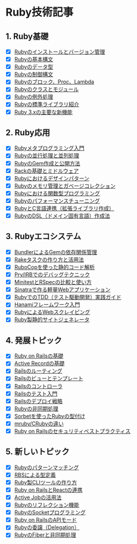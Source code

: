 # Ruby技術記事

## 1. Ruby基礎

- [x] [Rubyのインストールとバージョン管理](./01-basics/01-ruby-setup.md)
- [x] [Rubyの基本構文](./01-basics/02-ruby-syntax.md)
- [x] [Rubyのデータ型](./01-basics/03-ruby-data-types.md)
- [x] [Rubyの制御構文](./01-basics/04-ruby-control-flow.md)
- [x] [Rubyのブロック、Proc、Lambda](./01-basics/05-ruby-blocks-procs-lambdas.md)
- [x] [Rubyのクラスとモジュール](./01-basics/06-ruby-classes-modules.md)
- [x] [Rubyの例外処理](./01-basics/07-ruby-exception-handling.md)
- [x] [Rubyの標準ライブラリ紹介](./01-basics/08-ruby-standard-library.md)
- [x] [Ruby 3.xの主要な新機能](./01-basics/31-ruby3-new-features.md)

## 2. Ruby応用

- [x] [Rubyメタプログラミング入門](./02-applications/09-ruby-metaprogramming.md)
- [x] [Rubyの並行処理と並列処理](./02-applications/10-ruby-concurrency.md)
- [x] [RubyのGem作成と公開方法](./02-applications/11-ruby-gem-creation.md)
- [x] [Rackの基礎とミドルウェア](./02-applications/12-rack-middleware.md)
- [x] [Rubyにおけるデザインパターン](./02-applications/13-ruby-design-patterns.md)
- [x] [Rubyのメモリ管理とガベージコレクション](./02-applications/14-ruby-memory-management.md)
- [x] [Rubyにおける関数型プログラミング](./02-applications/33-ruby-functional-programming.md)
- [x] [Rubyのパフォーマンスチューニング](./02-applications/34-ruby-performance-tuning.md)
- [x] [RubyとC言語連携（拡張ライブラリ作成）](./02-applications/35-ruby-c-extension.md)
- [x] [RubyのDSL（ドメイン固有言語）作成法](./02-applications/39-ruby-dsl-creation.md)

## 3. Rubyエコシステム

- [x] [BundlerによるGemの依存関係管理](./03-ecosystem/15-bundler-gem-management.md)
- [x] [Rakeタスクの作り方と活用法](./03-ecosystem/16-rake-tasks.md)
- [x] [RuboCopを使った静的コード解析](./03-ecosystem/17-rubocop-static-analysis.md)
- [x] [Pry/IRBでのデバッグテクニック](./03-ecosystem/18-debugging-with-pry-irb.md)
- [x] [MinitestとRSpecの比較と使い方](./03-ecosystem/19-minitest-vs-rspec.md)
- [x] [Sinatraで作る軽量Webアプリケーション](./03-ecosystem/20-sinatra-webapp.md)
- [x] [RubyでのTDD（テスト駆動開発）実践ガイド](./03-ecosystem/32-ruby-tdd-guide.md)
- [x] [Hanamiフレームワーク入門](./03-ecosystem/36-hanami-framework-intro.md)
- [x] [RubyによるWebスクレイピング](./03-ecosystem/37-ruby-web-scraping.md)
- [x] [Ruby製静的サイトジェネレータ](./03-ecosystem/38-ruby-static-site-generators.md)

## 4. 発展トピック

- [x] [Ruby on Railsの基礎](./04-advanced/21-ruby-on-rails-basics.md)
- [x] [Active Recordの基礎](./04-advanced/22-active-record-basics.md)
- [x] [Railsのルーティング](./04-advanced/23-rails-routing.md)
- [x] [Railsのビューとテンプレート](./04-advanced/24-rails-views-and-templates.md)
- [x] [Railsのコントローラ](./04-advanced/25-rails-controllers.md)
- [x] [Railsのテスト入門](./04-advanced/26-rails-testing-introduction.md)
- [x] [Railsのデプロイ戦略](./04-advanced/27-rails-deployment-strategies.md)
- [x] [Rubyの非同期処理](./04-advanced/28-ruby-asynchronous-processing.md)
- [x] [Sorbetを使ったRubyの型付け](./04-advanced/29-sorbet-for-ruby-typing.md)
- [x] [mruby/CRubyの違い](./04-advanced/30-mruby-vs-cruby.md)
- [x] [Ruby on Railsのセキュリティベストプラクティス](./04-advanced/40-rails-security-best-practices.md)

## 5. 新しいトピック

- [x] [Rubyのパターンマッチング](./05-new/01-pattern-matching.md)
- [x] [RBSによる型定義](./05-new/02-rbs-type-definition.md)
- [x] [Ruby製CLIツールの作り方](./05-new/03-cli-tool-creation.md)
- [x] [Ruby on RailsとReactの連携](./05-new/04-rails-react-integration.md)
- [x] [Active Jobの活用法](./05-new/05-active-job-usage.md)
- [x] [Rubyのリフレクション機能](./05-new/06-ruby-reflection.md)
- [x] [RubyのSocketプログラミング](./05-new/07-socket-programming.md)
- [x] [Ruby on RailsのAPIモード](./05-new/08-rails-api-mode.md)
- [x] [Rubyの委譲（Delegation）](./05-new/09-ruby-delegation.md)
- [x] [RubyのFiberと非同期処理](./05-new/10-ruby-fiber.md)
